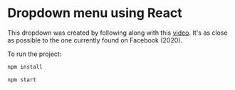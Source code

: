 # Dropdown menu using React

This dropdown was created by following along with this [video](https://www.youtube.com/watch?v=IF6k0uZuypA). It's as close as possible to the one currently found on Facebook (2020).

To run the project:

```bash
npm install
```

```bash
npm start
```
